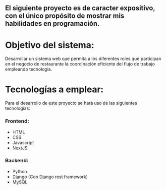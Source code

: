 ## **El siguiente proyecto es de caracter expositivo, con el único propósito de mostrar mis habilidades en programación.**

# Objetivo del sistema: 
Desarrollar un sistema web que permita a los diferentes roles que participan en el negocio de restaurante la coordinación eficiente del flujo de trabajo empleando tecnología.

# Tecnologías a emplear:
Para el desarrollo de este proyecto se hará uso de las siguientes tecnologías:
### Frontend:
  - HTML
  - CSS
  - Javascript
  - NextJS

### Backend:
  - Python
  - Django (Con Django rest framework)
  - MySQL

